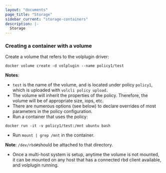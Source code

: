 ```yaml
---
layout: "documents"
page_title: "Storage"
sidebar_current: "storage-containers"
description: |-
  Storage
---
```


### Creating a container with a volume

Create a volume that refers to the volplugin driver:

```
docker volume create -d volplugin --name policy1/test
```

**Notes**:

* `test` is the name of the volume, and is located under policy `policy1`,
 which is uploaded with `volcli policy upload.`
* The volume will inherit the properties of the policy. Therefore, the
volume will be of appropriate size, iops, etc.
* There are numerous options (see below) to declare overrides of most parameters in the policy configuration.
* Run a container that uses the policy:

```
docker run -it -v policy1/test:/mnt ubuntu bash
```
* Run `mount | grep /mnt` in the container.


**Note**: `/dev/rbd#`should be attached to that directory.

* Once a multi-host system is setup, anytime the volume is not mounted, it
can be mounted on any host that has a connected rbd client available, and
volplugin running.
